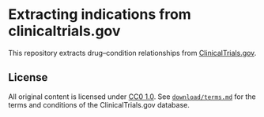 # Extracting indications from clinicaltrials.gov

This repository extracts drug–condition relationships from [ClinicalTrials.gov](https://clinicaltrials.gov).

## License

All original content is licensed under [CC0 1.0](https://creativecommons.org/publicdomain/zero/1.0/). See [`download/terms.md`](download/terms.md) for the terms and conditions of the ClinicalTrials.gov database.

